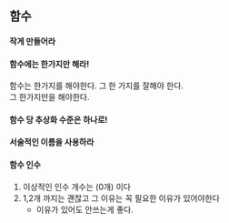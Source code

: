 ## 함수

#### 작게 만들어라


#### 함수에는 한가지만 해라!
함수는 한가지를 해야한다. 그 한 가지를 잘해야 한다. <br>
그 한가지만을 해야한다.

#### 함수 당 추상화 수준은 하나로!

#### 서술적인 이름을 사용하라

#### 함수 인수
1) 이상적인 인수 개수는 (0개) 이다
2) 1,2개 까지는 괜찮고 그 이유는 꼭 필요한 이유가 있어야한다
   - 이유가 있어도 안쓰는게 좋다.